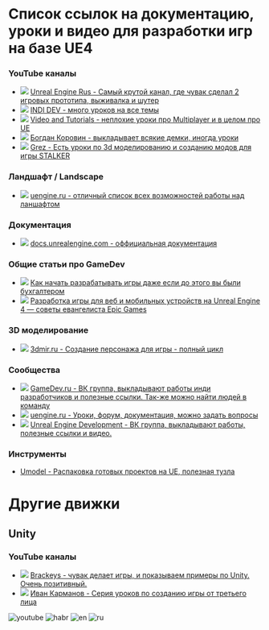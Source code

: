 # Список ссылок на документацию, уроки и видео для разработки игр на базе UE4

### YouTube каналы
* ![][ru] [Unreal Engine Rus - Самый крутой канал, где чувак сделал 2 игровых прототипа, выживалка и шутер](https://www.youtube.com/channel/UCLbkGIcYJxxL0tciH9RVebg)
* ![][ru] [INDI DEV - много уроков на все темы](https://www.youtube.com/channel/UC2C7OCZkBbDq1b-5kRzVawA/videos)
* ![][ru] [Video and Tutorials - неплохие уроки про Multiplayer и в целом про UE](https://www.youtube.com/channel/UCX9Dv2nQFlznRgbsB3R9gDg/videos)
* ![][ru] [Богдан Коровин - выкладывает всякие демки, иногда уроки](https://www.youtube.com/user/lRoyalWingl/videos)
* ![][ru] [Grez - Есть уроки по 3d моделированию и созданию модов для игры STALKER](https://www.youtube.com/user/stalkergrez2013)


### Ландшафт / Landscape
* ![][ru] [uengine.ru - отличный список всех возможностей работы над ланшафтом](https://uengine.ru/category/docs/landscape)

### Документация
* ![][en] [docs.unrealengine.com - оффициальная документация](https://docs.unrealengine.com/latest/INT/)

### Общие статьи про GameDev 
* ![][habr] [Как начать разрабатывать игры даже если до этого вы были бухгалтером](https://habrahabr.ru/post/191236/)
* ![][habr] [Разработка игры для веб и мобильных устройств на Unreal Engine 4 — советы евангелиста Epic Games](https://vc.ru/8278-ue4)


### 3D моделирование
* ![][ru] [3dmir.ru - Создание персонажа для игры - полный цикл](http://www.3dmir.ru/s_tutor/tutor/452.html)

### Сообщества
* ![][ru] [GameDev.ru - ВК группа, выкладывают работы инди разработчиков и полезные ссылки. Так-же можно  найти людей в команду](https://vk.com/gamedev_ru)
* ![][ru] [uengine.ru - Уроки, форум, документация, можно задать вопросы](https://vk.com/uengine)
* ![][ru] [Unreal Engine Development - ВК группа, выкладывают работы, полезные ссылки и видео.](https://vk.com/uedev)


### Инструменты
* [Umodel - Распаковка готовых проектов на UE, полезная тузла](http://www.gildor.org/projects/umodel)

# Другие движки
## Unity

### YouTube каналы
* ![][en] [Brackeys - чувак делает игры, и показываем примеры по Unity. Очень позитивный.](https://www.youtube.com/user/Brackeys)
* ![][ru] [Иван Карманов - Серия уроков по созданию игры от третьего лица](https://www.youtube.com/watch?v=bms9sus5AdQ&list=PLXiy3FutDt0yTfoa0a1lDVBCbrk4_fbEw)










![youtube]
![habr]
![en]
![ru]

[youtube]: https://habrastorage.org/getpro/habr/post_images/976/d3e/38a/976d3e38a34b003f86f91795524af9f8.gif
[habr]: https://habrastorage.org/storage2/c57/b92/af4/c57b92af4ee0d37f787c211a068b1b95.png
[en]: https://habrastorage.org/files/377/ae0/333/377ae0333d0f4b7b97307c9eea5ee21a.gif
[ru]: https://habrastorage.org/getpro/habr/post_images/c72/991/4ca/c729914ca9c21661c5abd81052c6a10e.gif
